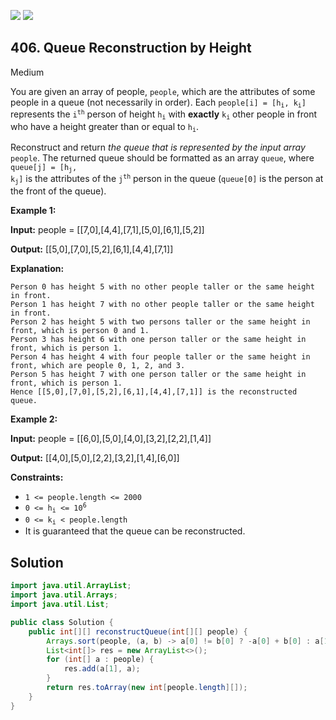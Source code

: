 [![](https://img.shields.io/github/stars/javadev/LeetCode-in-Java?label=Stars&style=flat-square)](https://github.com/javadev/LeetCode-in-Java)
[![](https://img.shields.io/github/forks/javadev/LeetCode-in-Java?label=Fork%20me%20on%20GitHub%20&style=flat-square)](https://github.com/javadev/LeetCode-in-Java/fork)

## 406\. Queue Reconstruction by Height

Medium

You are given an array of people, `people`, which are the attributes of some people in a queue (not necessarily in order). Each <code>people[i] = [h<sub>i</sub>, k<sub>i</sub>]</code> represents the <code>i<sup>th</sup></code> person of height <code>h<sub>i</sub></code> with **exactly** <code>k<sub>i</sub></code> other people in front who have a height greater than or equal to <code>h<sub>i</sub></code>.

Reconstruct and return _the queue that is represented by the input array_ `people`. The returned queue should be formatted as an array `queue`, where <code>queue[j] = [h<sub>j</sub>, k<sub>j</sub>]</code> is the attributes of the <code>j<sup>th</sup></code> person in the queue (`queue[0]` is the person at the front of the queue).

**Example 1:**

**Input:** people = \[\[7,0],[4,4],[7,1],[5,0],[6,1],[5,2]]

**Output:** [[5,0],[7,0],[5,2],[6,1],[4,4],[7,1]]

**Explanation:**

    Person 0 has height 5 with no other people taller or the same height in front.
    Person 1 has height 7 with no other people taller or the same height in front.
    Person 2 has height 5 with two persons taller or the same height in front, which is person 0 and 1.
    Person 3 has height 6 with one person taller or the same height in front, which is person 1.
    Person 4 has height 4 with four people taller or the same height in front, which are people 0, 1, 2, and 3.
    Person 5 has height 7 with one person taller or the same height in front, which is person 1.
    Hence [[5,0],[7,0],[5,2],[6,1],[4,4],[7,1]] is the reconstructed queue. 

**Example 2:**

**Input:** people = \[\[6,0],[5,0],[4,0],[3,2],[2,2],[1,4]]

**Output:** [[4,0],[5,0],[2,2],[3,2],[1,4],[6,0]] 

**Constraints:**

*   `1 <= people.length <= 2000`
*   <code>0 <= h<sub>i</sub> <= 10<sup>6</sup></code>
*   <code>0 <= k<sub>i</sub> < people.length</code>
*   It is guaranteed that the queue can be reconstructed.

## Solution

```java
import java.util.ArrayList;
import java.util.Arrays;
import java.util.List;

public class Solution {
    public int[][] reconstructQueue(int[][] people) {
        Arrays.sort(people, (a, b) -> a[0] != b[0] ? -a[0] + b[0] : a[1] - b[1]);
        List<int[]> res = new ArrayList<>();
        for (int[] a : people) {
            res.add(a[1], a);
        }
        return res.toArray(new int[people.length][]);
    }
}
```